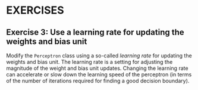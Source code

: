 # EXERCISES

## Exercise 3: Use a learning rate for updating the weights and bias unit

Modify the `Perceptron` class using a so-called *learning rate* for updating the weights and bias unit. The learning rate is a setting for adjusting the magnitude of the weight and bias unit updates. Changing the learning rate can accelerate or slow down the learning speed of the perceptron (in terms of the number of iterations required for finding a good decision boundary).